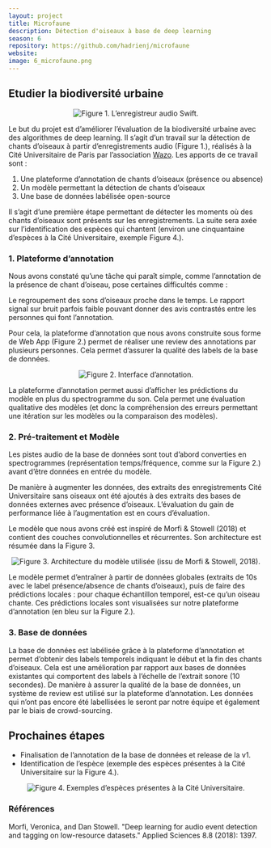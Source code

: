 ```yaml
---
layout: project  
title: Microfaune  
description: Détection d'oiseaux à base de deep learning  
season: 6
repository: https://github.com/hadrienj/microfaune  
website: 
image: 6_microfaune.png
---
```


## Etudier la biodiversité urbaine

<p align="center">
    <img align="center" src="https://dataforgood.fr/img/6_microfaune_1.png" alt="Figure 1. L’enregistreur audio Swift." />
</p>

Le but du projet est d’améliorer l’évaluation de la biodiversité urbaine avec des algorithmes de deep learning. Il s’agit d’un travail sur la détection de chants d’oiseaux à partir d’enregistrements audio (Figure 1.), réalisés à la Cité Universitaire de Paris par l’association [Wazo](https://wazo.fr/). Les apports de ce travail sont :
1. Une plateforme d’annotation de chants d’oiseaux (présence ou absence)
2. Un modèle permettant la détection de chants d’oiseaux
3. Une base de données labélisée open-source

Il s’agit d’une première étape permettant de détecter les moments où des chants d’oiseaux sont présents sur les enregistrements. La suite sera axée sur l’identification des espèces qui chantent (environ une cinquantaine d’espèces à la Cité Universitaire, exemple Figure 4.).

### 1. Plateforme d’annotation

Nous avons constaté qu’une tâche qui paraît simple, comme l’annotation de la présence de chant d’oiseau, pose certaines difficultés comme :

Le regroupement des sons d’oiseaux proche dans le temps.
Le rapport signal sur bruit parfois faible pouvant donner des avis contrastés entre les personnes qui font l’annotation.

Pour cela, la plateforme d’annotation que nous avons construite sous forme de Web App (Figure 2.) permet de réaliser une review des annotations par plusieurs personnes. Cela permet d’assurer la qualité des labels de la base de données.

<p align="center">
    <img align="center" src="https://dataforgood.fr/img/6_microfaune_2.png" alt="Figure 2. Interface d’annotation." />
</p>

La plateforme d’annotation permet aussi d’afficher les prédictions du modèle en plus du spectrogramme du son. Cela permet une évaluation qualitative des modèles (et donc la compréhension des erreurs permettant une itération sur les modèles ou la comparaison des modèles). 

### 2. Pré-traitement et Modèle

Les pistes audio de la base de données sont tout d’abord converties en spectrogrammes (représentation temps/fréquence, comme sur la Figure 2.) avant d’être données en entrée du modèle.

De manière à augmenter les données, des extraits des enregistrements Cité Universitaire sans oiseaux ont été ajoutés à des extraits des bases de données externes avec présence d’oiseaux. L’évaluation du gain de performance liée à l’augmentation est en cours d’évaluation.

Le modèle que nous avons créé est inspiré de Morfi & Stowell (2018) et contient des couches convolutionnelles et récurrentes. Son architecture est résumée dans la Figure 3.

<p align="center">
    <img align="center" src="https://dataforgood.fr/img/6_microfaune_3.png" alt="Figure 3. Architecture du modèle utilisée (issu de Morfi & Stowell, 2018)." />
</p>

Le modèle permet d’entraîner à partir de données globales (extraits de 10s avec le label présence/absence de chants d’oiseaux), puis de faire des prédictions locales : pour chaque échantillon temporel, est-ce qu’un oiseau chante. Ces prédictions locales sont visualisées sur notre plateforme d’annotation (en bleu sur la Figure 2.).


### 3. Base de données

La base de données est labélisée grâce à la plateforme d’annotation et permet d’obtenir des labels temporels indiquant le début et la fin des chants d’oiseaux. Cela est une amélioration par rapport aux bases de données existantes qui comportent des labels à l’échelle de l’extrait sonore (10 secondes).
De manière à assurer la qualité de la base de données, un système de review est utilisé sur la plateforme d’annotation. 
Les données qui n’ont pas encore été labellisées le seront par notre équipe et également par le biais de crowd-sourcing.

## Prochaines étapes

- Finalisation de l’annotation de la base de données et release de la v1.
- Identification de l’espèce (exemple des espèces présentes à la Cité Universitaire sur la Figure 4.).


<p align="center">
    <img align="center" src="https://dataforgood.fr/img/6_microfaune_4.png" alt="Figure 4. Exemples d’espèces présentes à la Cité Universitaire." />
</p>

### Références

Morfi, Veronica, and Dan Stowell. "Deep learning for audio event detection and tagging on low-resource datasets." Applied Sciences 8.8 (2018): 1397.
